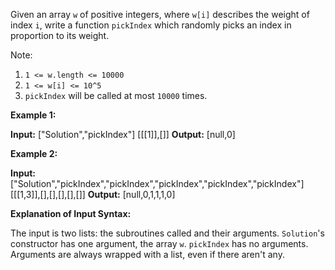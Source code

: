 
Given an array  `w`  of positive integers, where  `w[i]`  describes the weight of index  `i`, write a function  `pickIndex` which randomly picks an index in proportion to its weight.

Note:

1.  `1 <= w.length <= 10000`
2.  `1 <= w[i] <= 10^5`
3.  `pickIndex` will be called at most  `10000`  times.

**Example 1:**

**Input:** ["Solution","pickIndex"] [[[1]],[]]
**Output:** [null,0]

**Example 2:**

**Input:** ["Solution","pickIndex","pickIndex","pickIndex","pickIndex","pickIndex"] [[[1,3]],[],[],[],[],[]]
**Output:** [null,0,1,1,1,0]

**Explanation of Input Syntax:**

The input is two lists: the subroutines called and their arguments. `Solution`'s constructor has one argument, the array  `w`.  `pickIndex`  has no arguments. Arguments are always wrapped with a list, even if there aren't any.